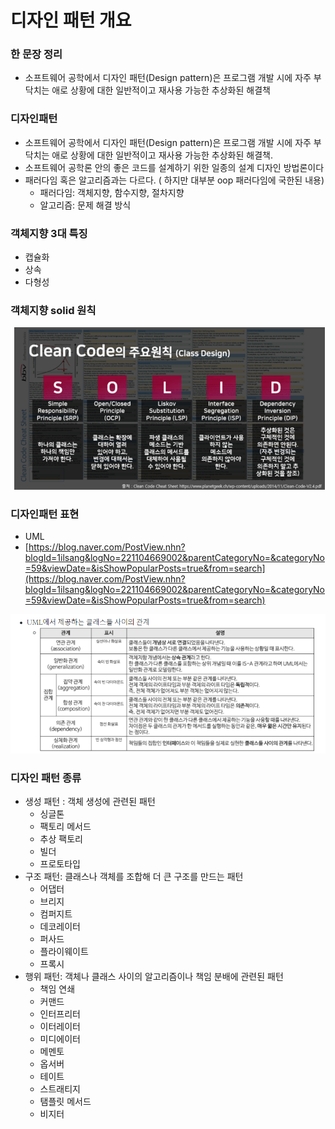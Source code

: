 # 디자인 패턴 개요

### 한 문장 정리

- 소프트웨어 공학에서 디자인 패턴(Design pattern)은 프로그램 개발 시에 자주 부닥치는 애로 상황에 대한 일반적이고 재사용 가능한 추상화된 해결책

### 디자인패턴

- 소프트웨어 공학에서 디자인 패턴(Design pattern)은 프로그램 개발 시에 자주 부닥치는 애로 상황에 대한 일반적이고 재사용 가능한 추상화된 해결책.
- 소프트웨어 공학론 안의 좋은 코드를 설계하기 위한 일종의 설계 디자인 방법론이다
- 패러다임 혹은 알고리즘과는 다르다. ( 하지만 대부분 oop 패러다임에 국한된 내용)
    - 패러다임: 객체지향, 함수지향, 절차지향
    - 알고리즘: 문제 해결 방식

### 객체지향 3대 특징

- 캡슐화
- 상속
- 다형성

### 객체지향 solid 원칙

![image_1](./design-pattern/design-pattern_1.png)

### 디자인패턴 표현

- UML
- [https://blog.naver.com/PostView.nhn?blogId=1ilsang&logNo=221104669002&parentCategoryNo=&categoryNo=59&viewDate=&isShowPopularPosts=true&from=search](https://blog.naver.com/PostView.nhn?blogId=1ilsang&logNo=221104669002&parentCategoryNo=&categoryNo=59&viewDate=&isShowPopularPosts=true&from=search)

![image_2](./design-pattern/design-pattern_2.png)

### 디자인 패턴 종류

- 생성 패턴 : 객체 생성에 관련된 패턴
    - 싱글톤
    - 팩토리 메서드
    - 추상 팩토리
    - 빌더
    - 프로토타입
- 구조 패턴:  클래스나 객체를 조합해 더 큰 구조를 만드는 패턴
    - 어댑터
    - 브리지
    - 컴퍼지트
    - 데코레이터
    - 퍼사드
    - 플라이웨이트
    - 프록시
- 행위 패턴: 객체나 클래스 사이의 알고리즘이나 책임 분배에 관련된 패턴
    - 책임 연쇄
    - 커맨드
    - 인터프리터
    - 이터레이터
    - 미디에이터
    - 메멘토
    - 옵서버
    - 테이트
    - 스트래티지
    - 탬플릿 메서드
    - 비지터